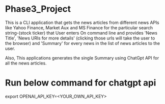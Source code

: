 # Phase3_Project

This is a CLI application that gets the news articles from different news APIs like Yahoo Finance, Market Aux and MS Finance 
for the particular search string-(stock ticker) that User enters On command line and provides 'News Title', 'News URls for more details'  (clicking those urls will take the user to the browser) and 'Summary' for every news in the list of news articles to the user.

Also, This applications generates the single Summary using ChatGpt API for all the news articles.

# Run below command for chatgpt api
export OPENAI_API_KEY=<YOUR_OWN_API_KEY>